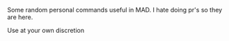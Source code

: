 Some random personal commands useful in MAD.  I hate doing pr's so they are here.

Use at your own discretion
